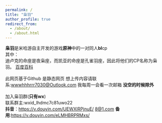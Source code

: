 ```yaml
---
permalink: /
title: "枭羽"
author_profile: true
redirect_from: 
  - /about/
  - /about.html
---
```


**枭羽**是米哈游自主开发的游戏**原神**中的一对同人**bl**cp<br/>其中：<br/>迪卢克的命座是夜枭座，而凯亚的命座是孔雀羽座，因此将他们的CP名称为枭羽。
[百度百科](https://zhidao.baidu.com/question/508932617577970444.html)<br/>
<br/>此网页基于Github 是静态网页 想上传内容请联系:wwwhhhrrr7030@Outlook.com 我每周一会看一次邮箱 **没空的时候除外**
<br/><br/>
加入枭羽群(**只有wx**)<br/>
联系群主:wxid_lhdmc7c81uwo22
<br/>**抖音**：https://v.douyin.com/UEWXlRPjnuE/ 8@1.com 
<by/>**备用**:https://v.douyin.com/eLMHBRPRMxs/ 
